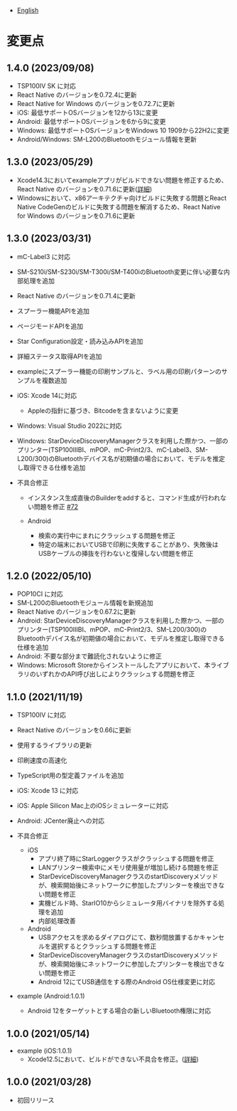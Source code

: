 - [English](../CHANGELOG.md)

# 変更点

## 1.4.0 (2023/09/08)

* TSP100IV SK に対応
* React Native のバージョンを0.72.4に更新
* React Native for Windows のバージョンを0.72.7に更新
* iOS: 最低サポートOSバージョンを12から13に変更
* Android: 最低サポートOSバージョンを6から9に変更
* Windows: 最低サポートOSバージョンをWindows 10 1909から22H2に変更
* Android/Windows: SM-L200のBluetoothモジュール情報を更新

## 1.3.0 (2023/05/29)

* Xcode14.3においてexampleアプリがビルドできない問題を修正するため、React Native のバージョンを0.71.6に更新([詳細](https://github.com/facebook/react-native/issues/36739))
* Windowsにおいて、x86アーキテクチャ向けビルドに失敗する問題とReact Native CodeGenのビルドに失敗する問題を解消するため、React Native for Windows のバージョンを0.71.6に更新

## 1.3.0 (2023/03/31)

* mC-Label3 に対応
* SM-S210i/SM-S230i/SM-T300i/SM-T400iのBluetooth変更に伴い必要な内部処理を追加
* React Native のバージョンを0.71.4に更新
* スプーラー機能APIを追加
* ページモードAPIを追加
* Star Configuration設定・読み込みAPIを追加
* 詳細ステータス取得APIを追加
* exampleにスプーラー機能の印刷サンプルと、ラベル用の印刷パターンのサンプルを複数追加
* iOS: Xcode 14に対応
  * Appleの指針に基づき、Bitcodeを含まないように変更
* Windows: Visual Studio 2022に対応
* Windows: StarDeviceDiscoveryManagerクラスを利用した際かつ、一部のプリンター(TSP100IIIBI、mPOP、mC-Print2/3、mC-Label3、SM-L200/300)のBluetoothデバイス名が初期値の場合において、モデルを推定し取得できる仕様を追加

* 不具合修正
  * インスタンス生成直後のBuilderをaddすると、コマンド生成が行われない問題を修正 [#72](https://github.com/star-micronics/react-native-star-io10/issues/72)

  * Android
    * 検索の実行中にまれにクラッシュする問題を修正
    * 特定の端末においてUSBで印刷に失敗することがあり、失敗後はUSBケーブルの挿抜を行わないと復帰しない問題を修正

## 1.2.0 (2022/05/10)

* POP10CI に対応
* SM-L200のBluetoothモジュール情報を新規追加
* React Native のバージョンを0.67.2に更新
* Android: StarDeviceDiscoveryManagerクラスを利用した際かつ、一部のプリンター(TSP100IIIBI、mPOP、mC-Print2/3、SM-L200/300)のBluetoothデバイス名が初期値の場合において、モデルを推定し取得できる仕様を追加
* Android: 不要な部分まで難読化されないように修正
* Windows: Microsoft Storeからインストールしたアプリにおいて、本ライブラリのいずれかのAPI呼び出しによりクラッシュする問題を修正

## 1.1.0 (2021/11/19)

* TSP100IV に対応
* React Native のバージョンを0.66に更新
* 使用するライブラリの更新
* 印刷速度の高速化
* TypeScript用の型定義ファイルを追加
* iOS: Xcode 13 に対応
* iOS: Apple Silicon Mac上のiOSシミュレーターに対応
* Android: JCenter廃止への対応
* 不具合修正
  * iOS
    * アプリ終了時にStarLoggerクラスがクラッシュする問題を修正
    * LANプリンター検索中にメモリ使用量が増加し続ける問題を修正
    * StarDeviceDiscoveryManagerクラスのstartDiscoveryメソッドが、検索開始後にネットワークに参加したプリンターを検出できない問題を修正
    * 実機ビルド時、StarIO10からシミュレータ用バイナリを除外する処理を追加
    * 内部処理改善
  * Android
    * USBアクセスを求めるダイアログにて、数秒間放置するかキャンセルを選択するとクラッシュする問題を修正
    * StarDeviceDiscoveryManagerクラスのstartDiscoveryメソッドが、検索開始後にネットワークに参加したプリンターを検出できない問題を修正
    * Android 12にてUSB通信をする際のAndroid OS仕様変更に対応

* example (Android:1.0.1)
    * Android 12をターゲットとする場合の新しいBluetooth権限に対応

## 1.0.0 (2021/05/14)

* example (iOS:1.0.1)
    * Xcode12.5において、ビルドができない不具合を修正。([詳細](https://github.com/facebook/react-native/issues/31480))

## 1.0.0 (2021/03/28)

* 初回リリース
